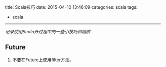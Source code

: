 title: Scala技巧
date: 2015-04-10 13:46:09
categories: scala
tags:
- scala
---

*记录使用Scala开过程中的一些小技巧和陷阱*

## Future

1. 不要在Future上使用filter方法。

